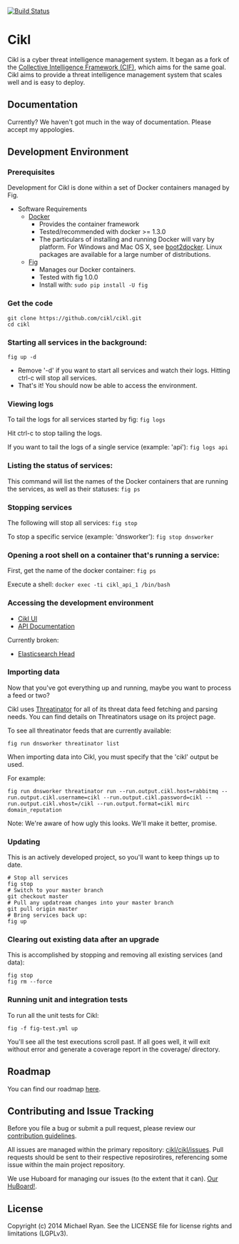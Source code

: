 [![Build Status](https://travis-ci.org/cikl/cikl.svg)](https://travis-ci.org/cikl/cikl)

# Cikl
Cikl is a cyber threat intelligence management system. It began as a fork of the [Collective Intelligence Framework (CIF)](https://code.google.com/p/collective-intelligence-framework/), which aims for the same goal. Cikl aims to provide a threat intelligence management system that scales well and is easy to deploy. 

## Documentation
Currently? We haven't got much in the way of documentation. Please accept my appologies.

## Development Environment

### Prerequisites 
Development for Cikl is done within a set of Docker containers managed by Fig.

- Software Requirements
  - [Docker](https://www.docker.com/) 
    - Provides the container framework 
    - Tested/recommended with docker >= 1.3.0
    - The particulars of installing and running Docker will vary by platform. 
      For Windows and Mac OS X, see [boot2docker](http://boot2docker.io/). 
      Linux packages are available for a large number of distributions.
  - [Fig](http://www.fig.sh/)
    - Manages our Docker containers.
    - Tested with fig 1.0.0
    - Install with: ```sudo pip install -U fig```

### Get the code
```
git clone https://github.com/cikl/cikl.git
cd cikl
```

### Starting all services in the background:
```fig up -d```

- Remove '-d' if you want to start all services and watch their logs. Hitting 
  ctrl-c will stop all services.
- That's it! You should now be able to access the environment.

### Viewing logs
To tail the logs for all services started by fig:
```fig logs```

Hit ctrl-c to stop tailing the logs.

If you want to tail the logs of a single service (example: 'api'):
```fig logs api```

### Listing the status of services:
This command will list the names of the Docker containers that are running the
services, as well as their statuses:
```fig ps```

### Stopping services
The following will stop all services:
```fig stop```

To stop a specific service (example: 'dnsworker'):
```fig stop dnsworker```

### Opening a root shell on a container that's running a service:
First, get the name of the docker container:
```fig ps```

Execute a shell:
```docker exec -ti cikl_api_1 /bin/bash```


### Accessing the development environment
- [Cikl UI](http://localhost:8080/)
- [API Documentation](http://localhost:8080/api/doc/)

Currently broken:
- [Elasticsearch Head](http://localhost:9292/_plugin/head/)


### Importing data

Now that you've got everything up and running, maybe you want to process a 
feed or two? 

Cikl uses [Threatinator](https://github.com/cikl/threatinator) for all of its
threat data feed fetching and parsing needs. You can find details on 
Threatinators usage on its project page.

To see all threatinator feeds that are currently available:
```
fig run dnsworker threatinator list
```

When importing data into Cikl, you must specify that the 'cikl' output be used. 

For example: 
```
fig run dnsworker threatinator run --run.output.cikl.host=rabbitmq --run.output.cikl.username=cikl --run.output.cikl.password=cikl --run.output.cikl.vhost=/cikl --run.output.format=cikl mirc domain_reputation
```

Note: We're aware of how ugly this looks. We'll make it better, promise.

### Updating 
This is an actively developed project, so you'll want to keep things up to
date. 

```
# Stop all services
fig stop
# Switch to your master branch
git checkout master
# Pull any updatream changes into your master branch
git pull origin master
# Bring services back up:
fig up
```

### Clearing out existing data after an upgrade
This is accomplished by stopping and removing all existing services (and data):
```
fig stop
fig rm --force
```

### Running unit and integration tests
To run all the unit tests for Cikl:

```
fig -f fig-test.yml up
```

You'll see all the test executions scroll past. If all goes well, it will exit
without error and generate a coverage report in the coverage/ directory.


## Roadmap
You can find our roadmap [here](https://github.com/cikl/cikl/wiki/Roadmap).


## Contributing and Issue Tracking

Before you file a bug or submit a pull request, please review our 
[contribution guidelines](https://github.com/cikl/cikl/wiki/Contributing).

All issues are managed within the primary repository: [cikl/cikl/issues](https://github.com/cikl/cikl/issues). Pull requests should be sent to their respective reposirotires, referencing some issue within the main project repository.

We use Huboard for managing our issues (to the extent that it can). [Our HuBoard!](https://huboard.com/cikl/cikl#/).

## License

Copyright (c) 2014 Michael Ryan. See the LICENSE file for license rights and limitations (LGPLv3).
